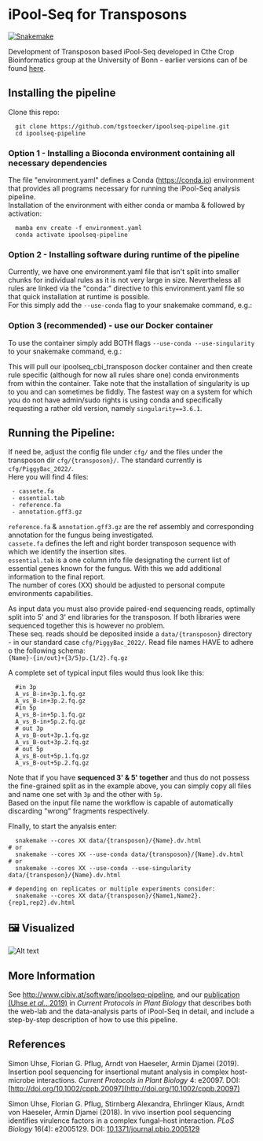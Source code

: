 # iPool-Seq for Transposons  
[![Snakemake](https://img.shields.io/badge/snakemake->=7.0.0-brightgreen.svg)](https://snakemake.readthedocs.io)  
  
Development of Transposon based iPool-Seq developed in Cthe Crop Bioinformatics group at the University of Bonn - earlier versions can of be found [here](https://github.com/Cibiv/ipoolseq-pipeline/releases).

## Installing the pipeline

Clone this repo:

```
  git clone https://github.com/tgstoecker/ipoolseq-pipeline.git
  cd ipoolseq-pipeline
```

### Option 1 - Installing a Bioconda environment containing all necessary dependencies

The file "environment.yaml" defines a Conda (https://conda.io) environment that
provides all programs necessary for running the iPool-Seq analysis pipeline.  
Installation of the environment with either conda or mamba & followed by activation:  

```
  mamba env create -f environment.yaml
  conda activate ipoolseq-pipeline
```

### Option 2 - Installing software during runtime of the pipeline
Currently, we have one environment.yaml file that isn't split into smaller chunks for individual rules as it is not very large in size.
Nevertheless all rules are linked via the "conda:" directive to this environment.yaml file so that quick installation at runtime is possible.  
For this simply add the `--use-conda` flag to your snakemake command, e.g.:  


### Option 3 (**recommended**) - use our Docker container
To use the container simply add BOTH flags `--use-conda --use-singularity` to your snakemake command, e.g.:  

This will pull our ipoolseq_cbi_transposon docker container and then create rule specific (although for now all rules share one) conda environments from within the container.
Take note that the installation of singularity is up to you and can sometimes be fiddly.
The fastest way on a system for which you do not have admin/sudo rights is using conda and specifically requesting a rather old version, namely `singularity==3.6.1`.

## Running the Pipeline:  

If need be, adjust the config file under `cfg/` and the files under the transposon dir `cfg/{transposon}/`.
The standard currently is `cfg/PiggyBac_2022/`.  
Here you will find 4 files:

```
 - cassete.fa
 - essential.tab
 - reference.fa
 - annotation.gff3.gz
```

`reference.fa` & `annotation.gff3.gz` are the ref assembly and corresponding annotation for the fungus being investigated.  
`cassete.fa` defines the left and right border transposon sequence with which we identify the insertion sites.  
`essential.tab` is a one column info file designating the current list of essential genes known for the fungus. With this we add additional information to the final report.  
The number of cores (XX) should be adjusted to personal compute environments capabilities.

As input data you must also provide paired-end sequencing reads, optimally split into 5' and 3' end libraries for the transposon. If both libraries were sequenced together this is however no problem.  
These seq. reads should be deposited inside a `data/{transposon}` directory - in our standard case `cfg/PiggyBac_2022/`.
Read file names HAVE to adhere o the following schema:  
`{Name}-{in/out}+{3/5}p.{1/2}.fq.gz`  
  
A complete set of typical input files would thus look like this:  

```
  #in 3p
  A_vs_B-in+3p.1.fq.gz
  A_vs_B-in+3p.2.fq.gz
  #in 5p
  A_vs_B-in+5p.1.fq.gz
  A_vs_B-in+5p.2.fq.gz
  # out 3p
  A_vs_B-out+3p.1.fq.gz
  A_vs_B-out+3p.2.fq.gz
  # out 5p
  A_vs_B-out+5p.1.fq.gz
  A_vs_B-out+5p.2.fq.gz
```

Note that if you have **sequenced 3' & 5' together** and thus do not possess the fine-grained split as in the example above, you can simply copy all files and name one set with `3p` and the other with `5p`.  
Based on the input file name the workflow is capable of automatically discarding "wrong" fragments respectively.  
  
FInally, to start the anyalsis enter:

```
  snakemake --cores XX data/{transposon}/{Name}.dv.html
# or
  snakemake --cores XX --use-conda data/{transposon}/{Name}.dv.html
# or
  snakemake --cores XX --use-conda --use-singularity data/{transposon}/{Name}.dv.html

# depending on replicates or multiple experiments consider:
  snakemake --cores XX data/{transposon}/{Name1,Name2}.{rep1,rep2}.dv.html
```

## :framed_picture: Visualized

![Alt text](./rulegraph_GRID.svg)  
  
## More Information

See http://www.cibiv.at/software/ipoolseq-pipeline, and our
[publication (Uhse *et al.*, 2019)](http://doi.org/10.1002/cppb.20097) in
*Current Protocols in Plant Biology* that describes both the web-lab and the
data-analysis parts of iPool-Seq in detail, and include a step-by-step
description of how to use this pipeline.

## References

Simon Uhse, Florian G. Pflug, Arndt von Haeseler, Armin Djamei (2019). Insertion pool sequencing
for insertional mutant analysis in complex host-microbe interactions. *Current Protocols in
Plant Biology* 4: e20097. DOI: [http://doi.org/10.1002/cppb.20097](http://doi.org/10.1002/cppb.20097)

Simon Uhse, Florian G. Pflug, Stirnberg Alexandra, Ehrlinger Klaus, Arndt von Haeseler,
Armin Djamei (2018). In vivo insertion pool sequencing identifies virulence factors in
a complex fungal–host interaction. *PLoS Biology* 16(4): e2005129. DOI:
[10.1371/journal.pbio.2005129](https://doi.org/10.1371/journal.pbio.2005129)
